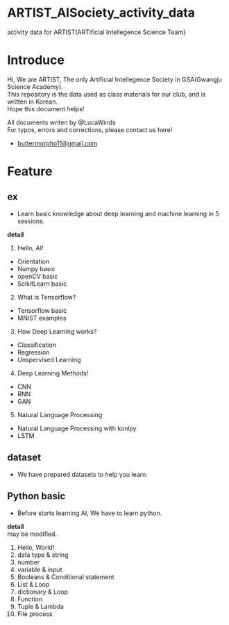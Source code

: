 # ARTIST_AISociety_activity_data
activity data for ARTIST(ARTificial Intellegence Science Team)

# **Introduce**
Hi, We are ARTIST, The only Artificial Intellegence Society in GSA(Gwangju Science Academy). <br>
This repository is the data used as class materials for our club, and is written in Korean. <br>
Hope this document helps! <br>

All documents writen by @LucaWinds <br>
For typos, errors and corrections, please contact us here! <br>
* buttermorpho11@gmail.com

# **Feature**

## **ex** <br>
* Learn basic knowledge about deep learning and machine learning in 5 sessions.

**detail** <br>
1. Hello, AI!
  * Orientation
  * Numpy basic
  * openCV basic
  * ScikitLearn basic
2. What is Tensorflow?
  * Tensorflow basic
  * MNIST examples
3. How Deep Learning works?
  * Classification
  * Regression
  * Unspervised Learning
4. Deep Learning Methods!
  * CNN
  * RNN
  * GAN
5. Natural Language Processing
  * Natural Language Processing with konlpy
  * LSTM

## **dataset** <br>
* We have prepared datasets to help you learn. <br>

## **Python basic** <br>
* Before starts learning AI, We have to learn python. <br>

**detail** <br>
may be modified. <br>

1. Hello, World!
2. data type & string
3. number
4. variable & input
5. Booleans & Conditional statement
6. List & Loop
7. dictionary & Loop
8. Function
9. Tuple & Lambda
10. File process
